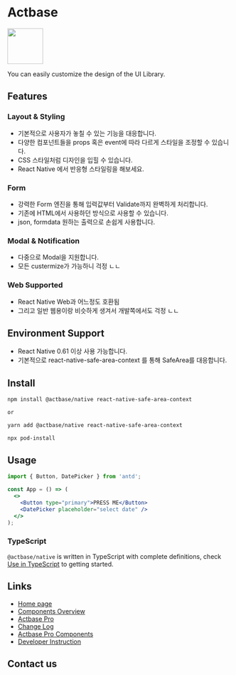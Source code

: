 
# Actbase

<a href="https://actba.se">
<img width="80" src="https://avatars.githubusercontent.com/u/55933025?s=200&v=4">
</a>


You can easily customize the design of the UI Library.

## Features

### Layout & Styling
- 기본적으로 사용자가 놓칠 수 있는 기능을 대응합니다.
- 다양한 컴포넌트들을 props 혹은 event에 따라 다르게 스타일을 조정할 수 있습니다.
- CSS 스타일처럼 디자인을 입힐 수 있습니다.
- React Native 에서 반응형 스타일링을 해보세요. 

### Form
- 강력한 Form 엔진을 통해 입력값부터 Validate까지 완벽하게 처리합니다.
- 기존에 HTML에서 사용하던 방식으로 사용할 수 있습니다.
- json, formdata 원하는 출력으로 손쉽게 사용합니다.

### Modal & Notification
- 다중으로 Modal을 지원합니다.
- 모든 custermize가 가능하니 걱정 ㄴㄴ

### Web Supported
- React Native Web과 어느정도 호환됨
- 그리고 일반 웹용이랑 비슷하게 생겨서 개발쪽에서도 걱정 ㄴㄴ


## Environment Support

- React Native 0.61 이상 사용 가능합니다.
- 기본적으로 react-native-safe-area-context 를 통해 SafeArea를 대응합니다.


## Install

```bash
npm install @actbase/native react-native-safe-area-context

or

yarn add @actbase/native react-native-safe-area-context

npx pod-install
```


## Usage

```jsx
import { Button, DatePicker } from 'antd';

const App = () => (
  <>
    <Button type="primary">PRESS ME</Button>
    <DatePicker placeholder="select date" />
  </>
);
```

### TypeScript

`@actbase/native` is written in TypeScript with complete definitions, check [Use in TypeScript](https://ant.design/docs/react/use-in-typescript) to getting started.

## Links

- [Home page](https://actba.se/)
- [Components Overview](https://actba.se/components/overview)
- [Actbase Pro](http://pro.actba.se/)
- [Change Log](CHANGELOG.md)
- [Actbase Pro Components](https://pro.actba.se/components/overview)
- [Developer Instruction](https://github.com/actbase/native/wiki/Development)

## Contact us


